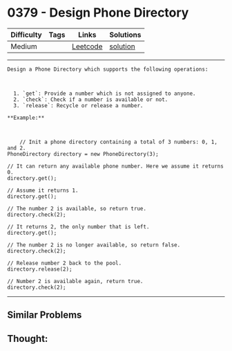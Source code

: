# 0379 - Design Phone Directory

Difficulty  | Tags | Links | Solutions
----------- | ---- | ----- | -----
Medium |  | [Leetcode](https://leetcode.com/problems/design-phone-directory) | [solution](https://leetcode.com/problems/design-phone-directory/solution/)


-----------

```
Design a Phone Directory which supports the following operations:



  1. `get`: Provide a number which is not assigned to anyone.
  2. `check`: Check if a number is available or not.
  3. `release`: Recycle or release a number.

**Example:**



    // Init a phone directory containing a total of 3 numbers: 0, 1, and 2.PhoneDirectory directory = new PhoneDirectory(3);// It can return any available phone number. Here we assume it returns 0.directory.get();// Assume it returns 1.directory.get();// The number 2 is available, so return true.directory.check(2);// It returns 2, the only number that is left.directory.get();// The number 2 is no longer available, so return false.directory.check(2);// Release number 2 back to the pool.directory.release(2);// Number 2 is available again, return true.directory.check(2);
```

-----------


## Similar Problems




## Thought:
